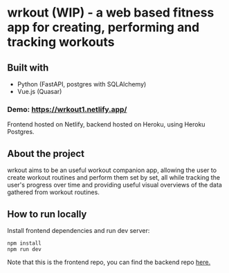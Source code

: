 # wrkout (WIP) - a web based fitness app for creating, performing and tracking workouts

## Built with

- Python (FastAPI, postgres with SQLAlchemy)
- Vue.js (Quasar)

### Demo: https://wrkout1.netlify.app/
Frontend hosted on Netlify, backend hosted on Heroku, using Heroku Postgres.

## About the project

wrkout aims to be an useful workout companion app, allowing the user to create workout routines and perform them set by set, all while tracking the user's progress over time and providing useful visual overviews of the data gathered from workout routines.


## How to run locally

Install frontend dependencies and run dev server:
```
npm install
npm run dev
```

Note that this is the frontend repo, you can find the backend repo [here.](https://github.com/sqmch/wrkout_back)
